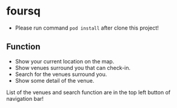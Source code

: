 # foursq

- Please run command `pod install` after clone this project!

## Function
- Show your current location on the map.
- Show venues surround you that can check-in.
- Search for the venues surround you.
- Show some detail of the venue.

List of the venues and search function are in the top left button of navigation bar!

